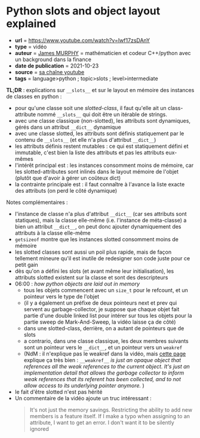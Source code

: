 # Python slots and object layout explained


- **url** = https://www.youtube.com/watch?v=Iwf17zsDAnY
- **type** = vidéo
- **auteur** = [James MURPHY](https://mcoding.io/about-james-murphy) = mathématicien et codeur C++/python avec un background dans la finance
- **date de publication** = 2021-10-23
- **source** = [sa chaîne youtube](https://www.youtube.com/c/mCodingWithJamesMurphy/about)
- **tags** = language>python ; topic>slots ; level>intermediate

**TL;DR** : explications sur `__slots__` et sur le layout en mémoire des instances de classes en python :

- pour qu'une classe soit une _slotted-class_, il faut qu'elle ait un class-attribute nommé `__slots__` qui doit être un itérable de strings.
- avec une classe classique (non-slotted), les attributs sont dynamiques, gérés dans un attribut `__dict__` dynamique
- avec une classe slotted, les attributs sont définis statiquement par le contenu de `__slots__` (et elle n'a plus d'attribut `__dict__`)
- les attributs définis restent mutables : ce qui est statiquement défini et immutable, c'est bien la liste des attributs et pas les attributs eux-mêmes
- l'intérêt principal est : les instances consomment moins de mémoire, car les slotted-attributes sont inlinés dans le layout mémoire de l'objet (plutôt que d'avoir à gérer un coûteux dict)
- la contrainte principale est : il faut connaître à l'avance la liste exacte des attributs (on perd le côté dynamique)


Notes complémentaires :

- l'instance de classe n'a plus d'attribut `__dict__` (car ses attributs sont statiques), mais la classe elle-même (i.e. l'instance de méta-classe) a bien un attribut `__dict__`, on peut donc ajouter dynamiquement des attributs à la classe elle-même
- `getsizeof` montre que les instances slotted consomment moins de mémoire
- les slotted classes sont aussi un poil plus rapide, mais de façon tellement mineure qu'il est inutile de redesigner son code juste pour ce petit gain
- dès qu'on a défini les slots (et avant même leur initialisation), les attributs slotted existent sur la classe et sont des descripteurs
- 06:00 : _how python objects are laid out in memory_
    - tous les objets commencent avec un `size_t` pour le refcount, et un pointeur vers le type de l'objet
    - (il y a également un préfixe de deux pointeurs next et prev qui servent au garbage-collector, je suppose que chaque objet fait partie d'une double linked list pour intérer sur tous les objets pour la partie sweep de Mark-And-Sweep, la vidéo laisse ça de côté)
    - dans une slotted-class, derrière, on a autant de pointeurs que de slots
    - a contrario, dans une classe classique, les deux membres suivants sont un pointeur vers le `__dict__`, et un pointeur vers un `weakref`
    - (NdM : il n'explique pas le weakref dans la vidéo, mais [cette page](https://stackoverflow.com/questions/36787603/what-exactly-is-weakref-in-python/36789779#36789779) explique ça très bien : `__weakref__` _is just an opaque object that references all the weak references to the current object. It's just an implementation detail that allows the garbage collector to inform weak references that its referent has been collected, and to not allow access to its underlying pointer anymore._ )
- le fait d'être slotted n'est pas hérité
- Un commentaire de la vidéo ajoute un truc intéressant :
    > It's not just the memory savings. Restricting the ability to add new members is a feature itself. If I make a typo when assigning to an attribute, I want to get an error. I don't want it to be silently ignored
